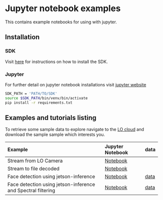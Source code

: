 # Jupyter notebook examples
This contains example notebooks for using with jupyter.

## Installation

### SDK

Visit [here](https://docs.livingoptics.com/sdk/install-guide.html) for instructions on how to install the SDK.

### Jupyter

For further detail on jupyter notebook installations visit [jupyter website](https://jupyter.org/install)

```bash
SDK_PATH = 'PATH/TO/SDK'
source $SDK_PATH/bin/venv/bin/activate
pip install -r requirements.txt
```

## Examples and tutorials listing

To retrieve some sample data to explore navigate to the [LO cloud](https://docs.livingoptics.com/install-guide.html) and download the sample sample which interests you.

Example | Jupyter Notebook | data|
:--------------------|:--------------------------------------|-------|
Stream from LO Camera | [Notebook](notebooks/stream.ipynb) | 
Stream to file decoded | [Notebook](notebooks/stream_to_file_decoded.ipynb) | 
Face detection using jetson-inference | [Notebook](notebooks/face_detection.ipynb) |  [data](https://cloud.livingoptics.com/shared-resources?file=samples/spectral-detection.zip)
Face detection using jetson-inference and Spectral filtering | [Notebook](notebooks/face_detection_with_spectral_filtering.ipynb) | [data](https://cloud.livingoptics.com/shared-resources?file=samples/spectral-detection.zip)